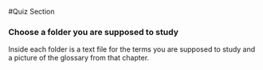 #Quiz Section

<h3>Choose a folder you are supposed to study </h3>
<p>Inside each folder is a text file for the terms you are supposed to study and a picture of the glossary from that chapter. </p>